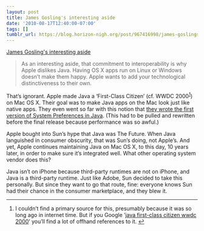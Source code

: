 ```yaml
---
layout: post
title: James Gosling's interesting aside
date: '2010-08-17T12:40:00-07:00'
tags: []
tumblr_url: https://blog.horizon-nigh.org/post/967416998/james-goslings-interesting-aside
---
```

[James Gosling's interesting aside](http://nighthacks.com/roller/jag/entry/quite_the_firestorm)  

> As an interesting aside, that commitment to interoperability is why Apple dislikes Java. Having OS X apps run on Linux or Windows doesn’t make them happy. Apple wants to add your technological distinctiveness to their own.

That’s ignorant. Apple made Java a ‘First-Class Citizen’ (cf. WWDC 2000<sup id="fnref:1"><a href="#fn:1" class="footnote-ref" role="doc-noteref">1</a></sup>) on Mac OS X. Their goal was to make Java apps on the Mac look just like native apps. They even went so far with this notion that [they wrote the first version of System Preferences in Java](http://arstechnica.com/reviews/4q00/macosx-pb1/macos-x-beta-6.html). (This had to be pulled and rewritten before the final release because performance was so awful.)

Apple bought into Sun’s hype that Java was The Future. When Java languished in consumer obscurity, that was Sun’s doing, not Apple’s. And yet, Apple continues maintaining Java on Mac OS X, to this day, 10 years later, in order to make sure it’s integrated well. What other operating system vendor does this?

Java isn’t on iPhone because third-party runtimes are not on iPhone, and Java is a third-party runtime. Just like Adobe, Sun decided to take this personally. But since they want to go that route, fine: everyone knows Sun had their chance in the consumer marketplace, and they blew it.

* * *

1. I couldn’t find a primary source for this, presumably because it was so long ago in internet time. But if you Google ’[java first-class citizen wwdc 2000](http://www.google.com/search?q=java+first-class+citizen+wwdc+2000)’ you’ll find a lot of offhand references to it.&nbsp;[↩︎](#fnref:1)

